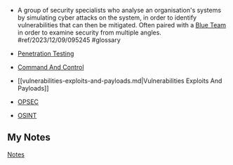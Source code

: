  - A group of security specialists who analyse an organisation's systems by simulating cyber attacks on the system, in order to identify vulnerabilities that can then be mitigated. Often paired with a [Blue Team](blue-team.md) in order to examine security from multiple angles. #ref/2023/12/09/095245 #glossary

- [Penetration Testing](pen-testing.md)
- [Command And Control](command-and-control-server.md)
- [[vulnerabilities-exploits-and-payloads.md|Vulnerabilities Exploits And Payloads]]
- [OPSEC](opsec.md)
- [OSINT](osint.md)
## My Notes
[Notes](mynotes/red-team-notes.md)
